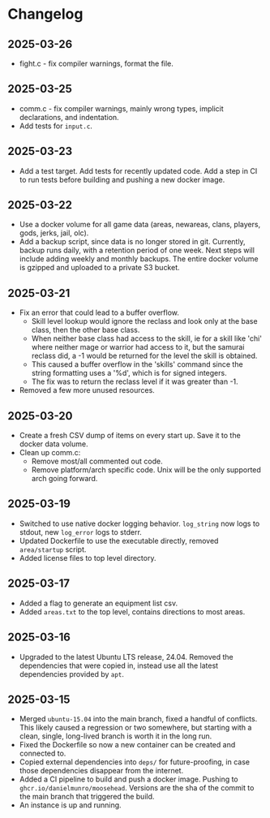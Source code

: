 # Changelog

## 2025-03-26

* fight.c - fix compiler warnings, format the file.

## 2025-03-25

* comm.c - fix compiler warnings, mainly wrong types, implicit declarations, and indentation.
* Add tests for `input.c`.

## 2025-03-23

* Add a test target.  Add tests for recently updated code.  Add a step in CI to run tests before building and pushing a new docker image.

## 2025-03-22

* Use a docker volume for all game data (areas, newareas, clans, players, gods, jerks, jail, olc).
* Add a backup script, since data is no longer stored in git. Currently, backup runs daily, with a retention period of one week.  Next steps will include adding weekly and monthly backups.  The entire docker volume is gzipped and uploaded to a private S3 bucket.

## 2025-03-21

* Fix an error that could lead to a buffer overflow.
  * Skill level lookup would ignore the reclass and look only at the base class, then the other base class.
  * When neither base class had access to the skill, ie for a skill like 'chi' where neither mage or warrior had access to it, but the samurai reclass did, a -1 would be returned for the level the skill is obtained.
  * This caused a buffer overflow in the 'skills' command since the string formatting uses a '%d', which is for signed integers.
  * The fix was to return the reclass level if it was greater than -1.
* Removed a few more unused resources.

## 2025-03-20

* Create a fresh CSV dump of items on every start up.  Save it to the docker data volume.
* Clean up comm.c:
  * Remove most/all commented out code.
  * Remove platform/arch specific code.  Unix will be the only supported arch going forward.

## 2025-03-19

* Switched to use native docker logging behavior. `log_string` now logs to stdout, new `log_error` logs to stderr.
* Updated Dockerfile to use the executable directly, removed `area/startup` script.
* Added license files to top level directory.

## 2025-03-17

* Added a flag to generate an equipment list csv.
* Added `areas.txt` to the top level, contains directions to most areas.

## 2025-03-16

* Upgraded to the latest Ubuntu LTS release, 24.04.  Removed the dependencies that were copied in, instead use all the latest dependencies provided by `apt`.

## 2025-03-15

* Merged `ubuntu-15.04` into the main branch, fixed a handful of conflicts.  This likely caused a regression or two somewhere, but starting with a clean, single, long-lived branch is worth it in the long run.
* Fixed the Dockerfile so now a new container can be created and connected to.
* Copied external dependencies into `deps/` for future-proofing, in case those dependencies disappear from the internet.
* Added a CI pipeline to build and push a docker image.  Pushing to `ghcr.io/danielmunro/moosehead`.  Versions are the sha of the commit to the main branch that triggered the build.
* An instance is up and running.
